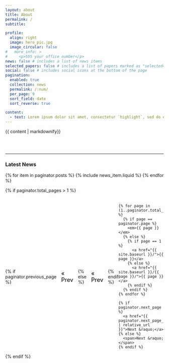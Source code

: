 ```yaml
---
layout: about
title: About
permalink: /
subtitle: 

profile:
  align: right
  image: hero_pic.jpg
  image_circular: false 
#   more_info: >
#     <p>555 your office number</p>
news: false # includes a list of news items
selected_papers: false # includes a list of papers marked as "selected={true}"
social: false # includes social icons at the bottom of the page
pagination:
  enabled: true
  collection: news
  permalink: /:num/
  per_page: 9
  sort_field: date
  sort_reverse: true

content: 
  - text: Lorem ipsum dolor sit amet, consectetur `highlight`, sed do eiusmod tempor incididunt ut labore et dolore magna aliqua. Ut enim ad minim veniam, quis nostrud exercitation ullamco laboris nisi ut aliquip ex ea [link](/al-folio/publications/) consequat. Duis aute irure `another highlight` in voluptate velit esse cillum dolore eu fugiat nulla pariatur. Excepteur sint occaecat cupidatat non proident, sunt in culpa qui officia deserunt mollit anim id est laborum <br> Sed ut perspiciatis unde omnis iste natus error sit voluptatem accusantium doloremque laudantium, totam rem aperiam, eaque ipsa quae ab illo inventore veritatis et quasi architecto beatae vitae dicta sunt explicabo. Nemo enim ipsam voluptatem quia voluptas sit aspernatur aut odit aut fugit, sed quia consequuntur magni dolores eos qui [another link](/al-folio/publications/).
---
```


{{ content | markdownify}}

<br />
<br />
<hr />
<h3 class="utk-gray-changing">Latest News</h3>

<div class="news">
  <div class="grid">
    {% for item in paginator.posts %}
      {% include news_item.liquid %}
    {% endfor %}
  </div>
</div>

<!-- Pagination links -->
{% if paginator.total_pages > 1 %}
  <div class="pagination-links">
    {% if paginator.previous_page %}
      <a href="{{ paginator.previous_page_path | relative_url }}">&laquo; Prev</a>
    {% else %}
      <span>&laquo; Prev</span>
    {% endif %}

    {% for page in (1..paginator.total_pages) %}
      {% if page == paginator.page %}
        <em>{{ page }}</em>
      {% else %}
        {% if page == 1 %}
          <a href="{{ site.baseurl }}/">{{ page }}</a>
        {% else %}
          <a href="{{ site.baseurl }}/{{ page }}/">{{ page }}</a>
        {% endif %}
      {% endif %}
    {% endfor %}

    {% if paginator.next_page %}
      <a href="{{ paginator.next_page_path | relative_url }}">Next &raquo;</a>
    {% else %}
      <span>Next &raquo;</span>
    {% endif %}
  </div>
{% endif %}


<style>
.pagination-links {
  display: flex;
  justify-content: center;
  align-items: center;
  margin-top: 20px;
}

.pagination-links a,
.pagination-links span,
.pagination-links em {
  padding: 5px 10px;
  margin: 0 5px;
  font-size: 18px;
  text-decoration: none;
  color: #000000;
  transition: color 0.3s;
}

.pagination-links a:hover {
  color: #2698ba;
}

.pagination-links em {
  font-weight: bold;
  color: #2698ba;
}

.pagination-links .prev,
.pagination-links .next {
  font-weight: bold;
}

@media (prefers-color-scheme: light) {
  .pagination-links a,
  .pagination-links span,
  .pagination-links em {
    color: #000000 !important;
  }
}

@media (prefers-color-scheme: dark) {
  .pagination-links a,
  .pagination-links span,
  .pagination-links em {
    color: #ccc;
  }

  .pagination-links a:hover {
    color: #2698ba;
  }

  .pagination-links em {
    color: #2698ba;
  }
}
</style>